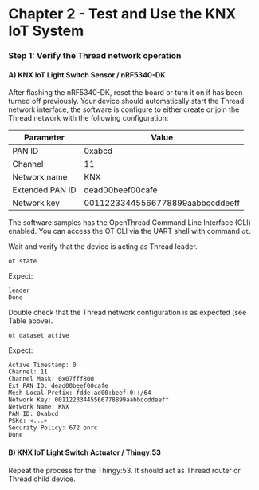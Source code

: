 # Chapter 2 - Test and Use the KNX IoT System

### Step 1: Verify the Thread network operation

#### A) KNX IoT Light Switch Sensor / nRF5340-DK

After flashing the nRF5340-DK, reset the board or turn it on if has been turned off previously. Your device should automatically start the Thread network interface, the software is configure to either create or join the Thread network with the following configuration:

| Parameter | Value |
| ------------- | ------------- |
| PAN ID  | 0xabcd  |
| Channel  | 11  |
| Network name | KNX  |
| Extended PAN ID | dead00beef00cafe    |
| Network key | 00112233445566778899aabbccddeeff  |

The software samples has the OpenThread Command Line Interface (CLI) enabled. You can access the OT CLI via the UART shell with command ``ot``.

Wait and verify that the device is acting as Thread leader.
```
ot state
```

Expect:

```
leader
Done
```

Double check that the Thread network configuration is as expected (see Table above).

```
ot dataset active
```

Expect:

```
Active Timestamp: 0
Channel: 11
Channel Mask: 0x07fff800
Ext PAN ID: dead00beef00cafe
Mesh Local Prefix: fdde:ad00:beef:0::/64
Network Key: 00112233445566778899aabbccddeeff
Network Name: KNX
PAN ID: 0xabcd
PSKc: <...>
Security Policy: 672 onrc
Done
```

#### B) KNX IoT Light Switch Actuator / Thingy:53

Repeat the process for the Thingy:53. It should act as Thread router or Thread child device.